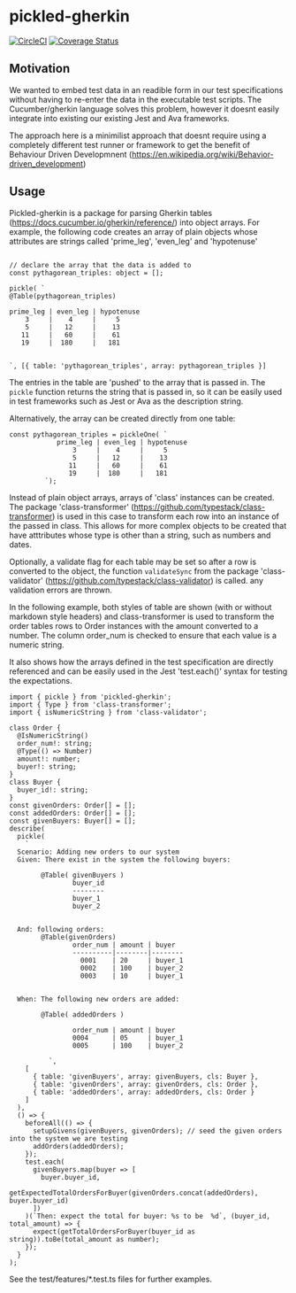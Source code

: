 # pickled-gherkin
[![CircleCI](https://circleci.com/gh/Rumbleship/pickled-gherkin/tree/master.svg?style=svg&circle-token=fc70bbdabdb4e81ae6bbe622156ba2fc7f0edf63)](https://circleci.com/gh/Rumbleship/pickled-gherkin/tree/master) [![Coverage Status](https://coveralls.io/repos/github/Rumbleship/pickled-gherkin/badge.svg?branch=master&t=Lmfbs2)](https://coveralls.io/github/Rumbleship/pickled-gherkin?branch=master)

## Motivation

We wanted to embed test data in an readible form in our test specifications without having to re-enter the data in the executable test scripts. The Cucumber/gherkin language solves this problem, however it doesnt easily integrate into existing our existing Jest and Ava frameworks. 

The approach here is a minimilist approach that doesnt require using a completely different test runner or framework to get the benefit of Behaviour Driven Developmnent (https://en.wikipedia.org/wiki/Behavior-driven_development)

## Usage

Pickled-gherkin is a package for parsing Gherkin tables (https://docs.cucumber.io/gherkin/reference/) into object arrays. For example, the following code creates an array of plain objects whose attributes are strings called 'prime_leg', 'even_leg' and 'hypotenuse'

```

// declare the array that the data is added to
const pythagorean_triples: object = []; 

pickle( `
@Table(pythagorean_triples)

prime_leg | even_leg | hypotenuse
    3     |    4     |     5
    5     |   12     |    13
   11     |   60     |    61
   19     |  180     |   181


`, [{ table: 'pythagorean_triples', array: pythagorean_triples }]
```
The entries in the table are 'pushed' to the array that is passed in. The `pickle` function returns the string that is passed in, so it can be easily used in test frameworks such as Jest or Ava as the description string. 

Alternatively, the array can be created directly from one table:

```
const pythagorean_triples = pickleOne( `
            prime_leg | even_leg | hypotenuse
                3     |    4     |     5
                5     |   12     |    13
               11     |   60     |    61
               19     |  180     |   181
         `);
```


Instead of plain object arrays, arrays of 'class' instances can be created. The package 'class-transformer' (https://github.com/typestack/class-transformer) is used in this case to transform each row into an instance of the passed in class. This allows for more complex objects to be created that have atttributes whose type is other than a string, such as  numbers and dates.

Optionally, a validate flag for each table may be set so after a row is converted to the object, the function `validateSync` from the package 'class-validator' (https://github.com/typestack/class-validator) is called. any validation errors are thrown. 

In the following example, both styles of table are shown (with or without markdown style headers) and class-transformer is used to transform the order tables rows to Order instances with the amount converted to a number. The column order_num is checked to ensure that each value is a numeric string.

It also shows how the arrays defined in the test specification are directly referenced and can be easily used in the Jest 'test.each()' syntax for testing the expectations.

``` 
import { pickle } from 'pickled-gherkin';
import { Type } from 'class-transformer';
import { isNumericString } from 'class-validator';

class Order {
  @IsNumericString()
  order_num!: string;
  @Type(() => Number)
  amount!: number;
  buyer!: string;
}
class Buyer {
  buyer_id!: string;
}
const givenOrders: Order[] = [];
const addedOrders: Order[] = [];
const givenBuyers: Buyer[] = [];
describe(
  pickle(
    `
  Scenario: Adding new orders to our system
  Given: There exist in the system the following buyers:

        @Table( givenBuyers ) 
                buyer_id
                --------
                buyer_1  
                buyer_2   
            

  And: following orders:
        @Table(givenOrders)
                order_num | amount | buyer
                ----------|--------|--------
                  0001    | 20     | buyer_1
                  0002    | 100    | buyer_2 
                  0003    | 10     | buyer_1
            

  When: The following new orders are added:

        @Table( addedOrders ) 

                order_num | amount | buyer
                0004      | 05     | buyer_1
                0005      | 100    | buyer_2
            
          `,
    [
      { table: 'givenBuyers', array: givenBuyers, cls: Buyer },
      { table: 'givenOrders', array: givenOrders, cls: Order },
      { table: 'addedOrders', array: addedOrders, cls: Order }
    ]
  ),
  () => {
    beforeAll(() => {
      setupGivens(givenBuyers, givenOrders); // seed the given orders into the system we are testing
      addOrders(addedOrders);
    });
    test.each(
      givenBuyers.map(buyer => [
        buyer.buyer_id,
        getExpectedTotalOrdersForBuyer(givenOrders.concat(addedOrders), buyer.buyer_id)
      ])
    )(`Then: expect the total for buyer: %s to be  %d`, (buyer_id, total_amount) => {
      expect(getTotalOrdersForBuyer(buyer_id as string)).toBe(total_amount as number);
    });
  }
);
```

See the test/features/*.test.ts files for further examples.
